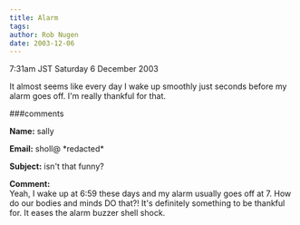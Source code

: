 ```yaml
---
title: Alarm
tags: 
author: Rob Nugen
date: 2003-12-06
---
```


<p class=date>7:31am JST Saturday 6 December 2003</p>

<p>It almost seems like every day I wake up smoothly just seconds
  before my alarm goes off.  I'm really thankful for that.</p>

###comments

<p><b>Name:</b> sally

<p><b>Email:</b> sholl@ *redacted*

<p><b>Subject:</b> isn't that funny?

<p><b>Comment:</b>
<br>Yeah, I wake up at 6:59 these days and my alarm usually goes off at 7. How do our bodies and minds DO that?! It's definitely something to be thankful for. It eases the alarm buzzer shell shock.

